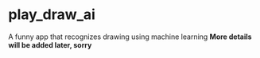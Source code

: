 # play_draw_ai
A funny app that recognizes drawing using machine learning
**More details will be added later, sorry** 
